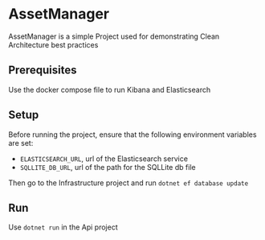 # AssetManager

AssetManager is a simple Project used for demonstrating Clean Architecture best practices

## Prerequisites

Use the docker compose file to run Kibana and Elasticsearch

## Setup

Before running the project, ensure that the following environment variables are set:

- `ELASTICSEARCH_URL`, url of the Elasticsearch service
- `SQLLITE_DB_URL`, url of the path for the SQLLite db file

Then go to the Infrastructure project and run `dotnet ef database update`

## Run

Use `dotnet run` in the Api project
